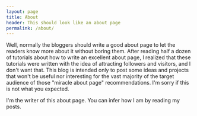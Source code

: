 ```yaml
---
layout: page
title: About
header: This should look like an about page
permalink: /about/
---
```


Well, normally the bloggers should write a good about page to let the readers know more about it without boring them. After reading half a dozen of tutorials about how to write an excellent about page, I realized that these tutorials were written with the idea of attracting followers and visitors, and I don't want that. This blog is intended only to post some ideas and projects that won't be useful nor interesting for the vast majority of the target audience of those "miracle about page" recommendations. I'm sorry if this is not what you expected.

I'm the writer of this about page. You can infer how I am by reading my posts.
